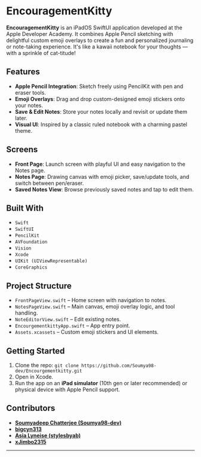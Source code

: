 # EncouragementKitty

**EncouragementKitty** is an iPadOS SwiftUI application developed at the Apple Developer Academy. It combines Apple Pencil sketching with delightful custom emoji overlays to create a fun and personalized journaling or note-taking experience. It's like a kawaii notebook for your thoughts — with a sprinkle of cat-titude!

## Features

- **Apple Pencil Integration**: Sketch freely using PencilKit with pen and eraser tools.
- **Emoji Overlays**: Drag and drop custom-designed emoji stickers onto your notes.
- **Save & Edit Notes**: Store your notes locally and revisit or update them later.
- **Visual UI**: Inspired by a classic ruled notebook with a charming pastel theme.

## Screens

- **Front Page**: Launch screen with playful UI and easy navigation to the Notes page.
- **Notes Page**: Drawing canvas with emoji picker, save/update tools, and switch between pen/eraser.
- **Saved Notes View**: Browse previously saved notes and tap to edit them.

## Built With

- `Swift`
- `SwiftUI`
- `PencilKit`
- `AVFoundation`
- `Vision`
- `Xcode`
- `UIKit (UIViewRepresentable)`
- `CoreGraphics`

## Project Structure

- `FrontPageView.swift` – Home screen with navigation to notes.
- `NotesPageView.swift` – Main canvas, emoji overlay logic, and tool handling.
- `NoteEditorView.swift` – Edit existing notes.
- `EncourgementkittyApp.swift` – App entry point.
- `Assets.xcassets` – Custom emoji stickers and UI elements.

## Getting Started

1. Clone the repo:
   `git clone https://github.com/Soumya98-dev/Encourgementkitty.git`
2. Open in Xcode.
3. Run the app on an **iPad simulator** (10th gen or later recommended) or physical device with Apple Pencil support.

## Contributors

- [**Soumyadeep Chatterjee (Soumya98-dev)**](https://github.com/Soumya98-dev)
- [**bigcyn313**](https://github.com/bigcyn313)
- [**Asia Lyneise (stylesbyab)**](https://github.com/stylesbyab)
- [**xJimbo2315**](https://github.com/xJimbo2315)

---
